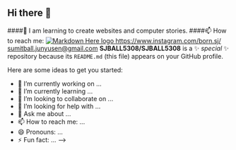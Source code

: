 ## Hi there 👋
####🌱 I am learning to create websites and computer stories.
                                                    ####📫 How to reach me:  [![Markdown Here logo](https://www.searchpng.com/download-png/?imageid=4120) ](https://www.instagram.com/born.sj/)
                                                                    https://www.instagram.com/born.sj/ 
                                                                            sumitball.junyusen@gmail.com
**SJBALL5308/SJBALL5308** is a ✨ _special_ ✨ repository because its `README.md` (this file) appears on your GitHub profile.

Here are some ideas to get you started:

- 🔭 I’m currently working on ...
- 🌱 I’m currently learning ...
- 👯 I’m looking to collaborate on ...
- 🤔 I’m looking for help with ...
- 💬 Ask me about ...
- 📫 How to reach me: ...
- 😄 Pronouns: ...
- ⚡ Fun fact: ...
-->

